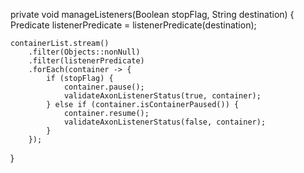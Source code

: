 private void manageListeners(Boolean stopFlag, String destination) {
    Predicate<ContainerType> listenerPredicate = listenerPredicate(destination);

    containerList.stream()
        .filter(Objects::nonNull)
        .filter(listenerPredicate)
        .forEach(container -> {
            if (stopFlag) {
                container.pause();
                validateAxonListenerStatus(true, container);
            } else if (container.isContainerPaused()) {
                container.resume();
                validateAxonListenerStatus(false, container);
            }
        });
}
